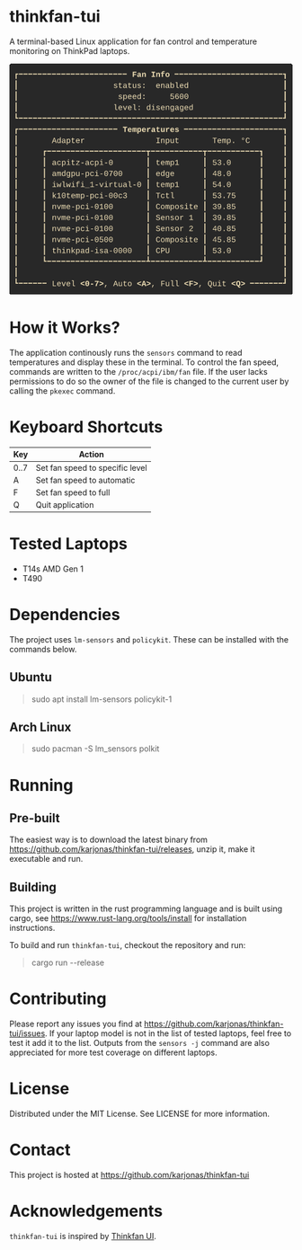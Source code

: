 # thinkfan-tui

A terminal-based Linux application for fan control and temperature
monitoring on ThinkPad laptops.

![Screenshot](screenshot.gif "Screenshot")

# How it Works?

The application continously runs the `sensors` command to read
temperatures and display these in the terminal. To control the fan speed,
commands are written to the `/proc/acpi/ibm/fan` file. If the user lacks
permissions to do so the owner of the file is changed to the current
user by calling the `pkexec` command.

# Keyboard Shortcuts

| Key  | Action                          |
| ---- | ------------------------------- |
| 0..7 | Set fan speed to specific level |
| A    | Set fan speed to automatic      |
| F    | Set fan speed to full           |
| Q    | Quit application                |

# Tested Laptops

- T14s AMD Gen 1
- T490

# Dependencies

The project uses `lm-sensors` and `policykit`. These can be installed
with the commands below.

## Ubuntu

> sudo apt install lm-sensors policykit-1

## Arch Linux

> sudo pacman -S lm_sensors polkit

# Running

## Pre-built

The easiest way is to download the latest binary from
https://github.com/karjonas/thinkfan-tui/releases, unzip it, make it
executable and run.

## Building

This project is written in the rust programming language and is built
using cargo, see https://www.rust-lang.org/tools/install for installation
instructions.

To build and run `thinkfan-tui`, checkout the repository and run:

> cargo run --release

# Contributing

Please report any issues you find at
https://github.com/karjonas/thinkfan-tui/issues. If your laptop model
is not in the list of tested laptops, feel free to test it add it to the
list. Outputs from the `sensors -j` command are also appreciated for
more test coverage on different laptops.

# License

Distributed under the MIT License. See LICENSE for more information.

# Contact

This project is hosted at https://github.com/karjonas/thinkfan-tui

# Acknowledgements

`thinkfan-tui` is inspired by
[Thinkfan UI](https://github.com/zocker-160/thinkfan-ui).
